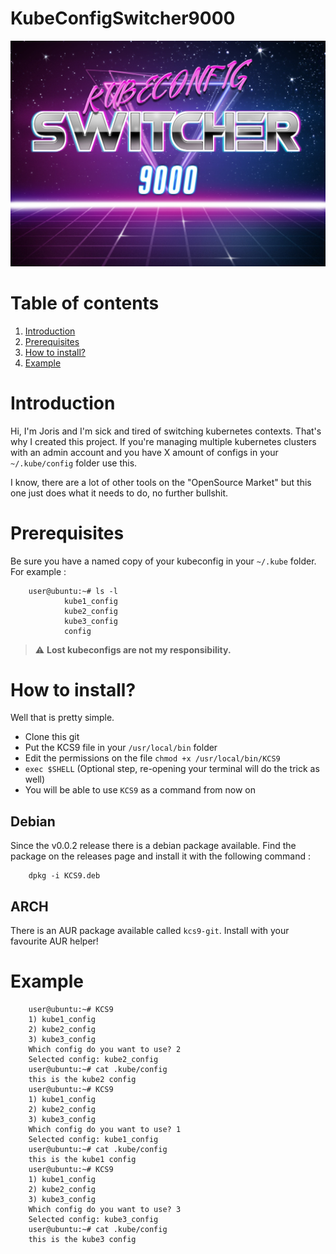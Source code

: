 # KubeConfigSwitcher9000 

![KUBECONFIGSWITCHER9000](mediafiles/kubeconfigswitcher9000.jpg)

# Table of contents

  1. [Introduction](#introduction)
  2. [Prerequisites](#prerequisites)
  3. [How to install?](#how-to-install)
  4. [Example](#example)

# Introduction

Hi, I'm Joris and I'm sick and tired of switching kubernetes contexts. That's why 
I created this project. If you're managing multiple kubernetes clusters with an 
admin account and you have X amount of configs in your `~/.kube/config` folder 
use this. 

I know, there are a lot of other tools on the "OpenSource Market" but this one 
just does what it needs to do, no further bullshit. 

# Prerequisites 

Be sure you have a named copy of your kubeconfig in your `~/.kube` folder. For 
example :

        user@ubuntu:~# ls -l 
                kube1_config
                kube2_config
                kube3_config
                config

> :warning: **Lost kubeconfigs are not my responsibility.**


# How to install? 

Well that is pretty simple. 

* Clone this git 
* Put the KCS9 file in your `/usr/local/bin` folder
* Edit the permissions on the file `chmod +x /usr/local/bin/KCS9`
* `exec $SHELL` (Optional step, re-opening your terminal will do the trick as well) 
* You will be able to use `KCS9` as a command from now on

## Debian

Since the v0.0.2 release there is a debian package available. Find the package 
on the releases page and install it with the following command : 

        dpkg -i KCS9.deb

## ARCH

There is an AUR package available called `kcs9-git`. Install with your favourite AUR helper!

# Example 

        user@ubuntu:~# KCS9
        1) kube1_config
        2) kube2_config
        3) kube3_config
        Which config do you want to use? 2
        Selected config: kube2_config
        user@ubuntu:~# cat .kube/config
        this is the kube2 config
        user@ubuntu:~# KCS9
        1) kube1_config
        2) kube2_config
        3) kube3_config
        Which config do you want to use? 1
        Selected config: kube1_config
        user@ubuntu:~# cat .kube/config
        this is the kube1 config
        user@ubuntu:~# KCS9
        1) kube1_config
        2) kube2_config
        3) kube3_config
        Which config do you want to use? 3
        Selected config: kube3_config
        user@ubuntu:~# cat .kube/config
        this is the kube3 config
